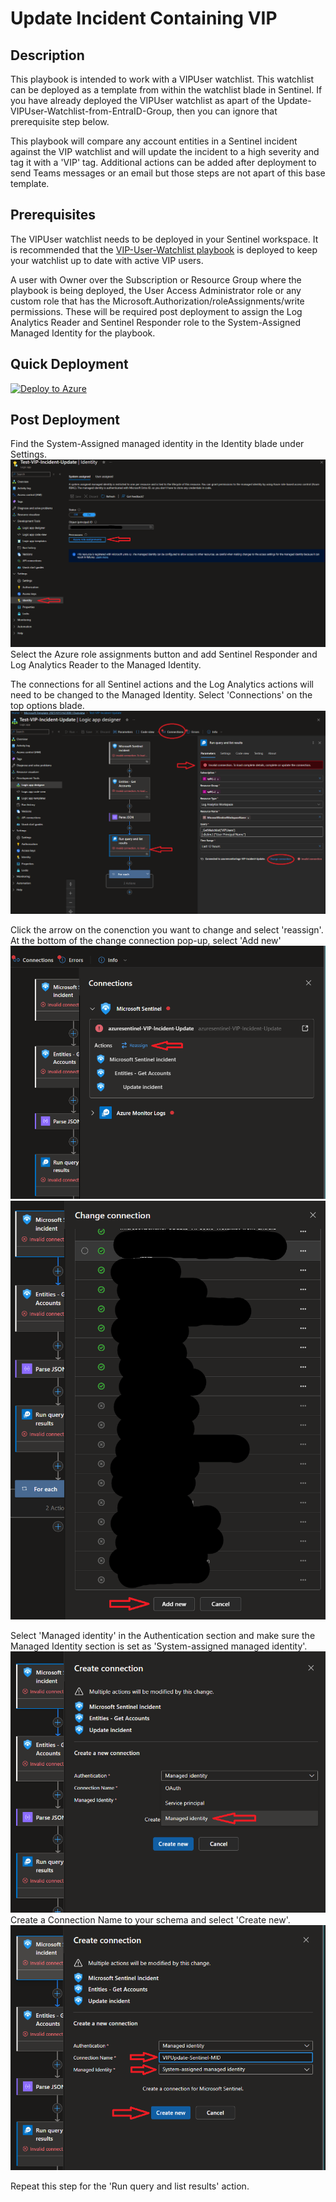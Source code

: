 # Update Incident Containing VIP

## Description

This playbook is intended to work with a VIPUser watchlist. This watchlist can be deployed as a template from within the watchlist blade in Sentinel. If you have already deployed the VIPUser watchlist as apart of the Update-VIPUser-Watchlist-from-EntraID-Group, then you can ignore that prerequisite step below.

This playbook will compare any account entities in a Sentinel incident against the VIP watchlist and will update the incident to a high severity and tag it with a 'VIP' tag. Additional actions can be added after deployment to send Teams messages or an email but those steps are not apart of this base template.

## Prerequisites

The VIPUser watchlist needs to be deployed in your Sentinel workspace. It is recommended that the [VIP-User-Watchlist playbook](https://github.com/Ascent-Solutions-LLC/ProServ_AutomationKits/tree/main/Playbooks/Update-VIPUsers-Watchlist-from-EntraID-Group) is deployed to keep your watchlist up to date with active VIP users.

A user with Owner over the Subscription or Resource Group where the playbook is being deployed, the User Access Administrator role or any custom role that has the Microsoft.Authorization/roleAssignments/write permissions. These will be required post deployment to assign the Log Analytics Reader and Sentinel Responder role to the System-Assigned Managed Identity for the playbook.

## Quick Deployment

[![Deploy to Azure](https://aka.ms/deploytoazurebutton)](https://portal.azure.com/#create/Microsoft.Template/uri/https%3A%2F%2Fgithub.com%2FAscent-Solutions-LLC%2FProServ_AutomationKits%2Fblob%2Fmain%2FPlaybooks%2FUpdate-VIP-Incident%2FIncident-Contains-VIP-Update.json)

## Post Deployment

Find the System-Assigned managed identity in the Identity blade under Settings.
![alt text](images/MID-01.png)
Select the Azure role assignments button and add Sentinel Responder and Log Analytics Reader to the Managed Identity.

The connections for all Sentinel actions and the Log Analytics actions will need to be changed to the Managed Identity. Select 'Connections' on the top options blade.
![alt text](images/MID-02.png)

Click the arrow on the conenction you want to change and select 'reassign'. At the bottom of the change connection pop-up, select 'Add new'
![alt text](images/MID-03.png)
![alt text](images/MID-04.png)

Select 'Managed identity' in the Authentication section and make sure the Managed Identity section is set as 'System-assigned managed identity'.
![alt text](images/MID-05.png)
Create a Connection Name to your schema and select 'Create new'.
![alt text](images/MID-06.png)

Repeat this step for the 'Run query and list results' action.